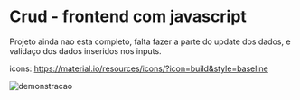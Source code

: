 # Crud - frontend com javascript
Projeto ainda nao esta completo, falta fazer a parte do update dos dados, e validaço dos dados inseridos nos inputs.

icons: https://material.io/resources/icons/?icon=build&style=baseline

![demonstracao](https://github.com/LazaroPortuga/crudfrontend/blob/master/Captura%20de%20tela%20de%202019-11-19%2014-43-12.png)
